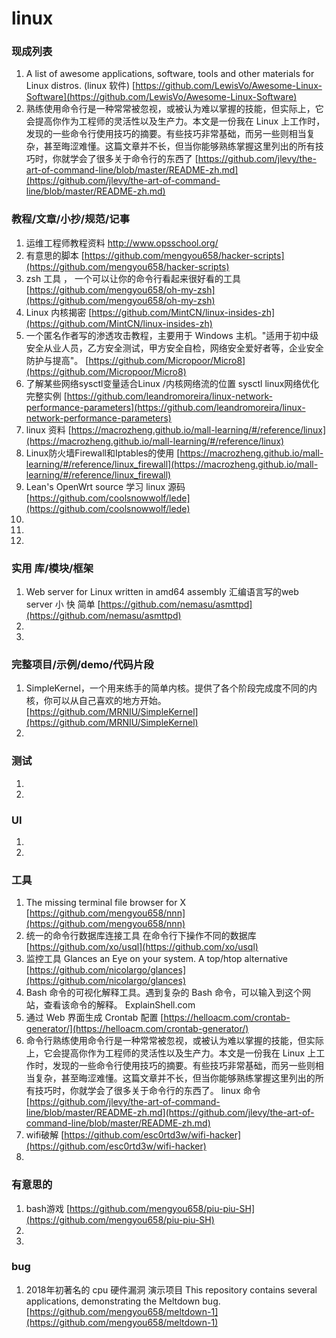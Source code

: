 # linux

### 现成列表

1. A list of awesome applications, software, tools and other materials for Linux distros. (linux 软件)
   [https://github.com/LewisVo/Awesome-Linux-Software](https://github.com/LewisVo/Awesome-Linux-Software)
1. 熟练使用命令行是一种常常被忽视，或被认为难以掌握的技能，但实际上，它会提高你作为工程师的灵活性以及生产力。本文是一份我在 Linux
   上工作时，发现的一些命令行使用技巧的摘要。有些技巧非常基础，而另一些则相当复杂，甚至晦涩难懂。这篇文章并不长，但当你能够熟练掌握这里列出的所有技巧时，你就学会了很多关于命令行的东西了
   [https://github.com/jlevy/the-art-of-command-line/blob/master/README-zh.md](https://github.com/jlevy/the-art-of-command-line/blob/master/README-zh.md)

### 教程/文章/小抄/规范/记事

1. 运维工程师教程资料
   http://www.opsschool.org/
1. 有意思的脚本
   [https://github.com/mengyou658/hacker-scripts](https://github.com/mengyou658/hacker-scripts)
1. zsh 工具 ， 一个可以让你的命令行看起来很好看的工具
   [https://github.com/mengyou658/oh-my-zsh](https://github.com/mengyou658/oh-my-zsh)
1. Linux 内核揭密
   [https://github.com/MintCN/linux-insides-zh](https://github.com/MintCN/linux-insides-zh)
1. 一个匿名作者写的渗透攻击教程，主要用于 Windows 主机。"适用于初中级安全从业人员，乙方安全测试，甲方安全自检，网络安全爱好者等，企业安全防护与提高"。
   [https://github.com/Micropoor/Micro8](https://github.com/Micropoor/Micro8)
1. 了解某些网络sysctl变量适合Linux /内核网络流的位置 sysctl linux网络优化完整实例
   [https://github.com/leandromoreira/linux-network-performance-parameters](https://github.com/leandromoreira/linux-network-performance-parameters)
1. linux 资料
   [https://macrozheng.github.io/mall-learning/#/reference/linux](https://macrozheng.github.io/mall-learning/#/reference/linux)
1. Linux防火墙Firewall和Iptables的使用
   [https://macrozheng.github.io/mall-learning/#/reference/linux_firewall](https://macrozheng.github.io/mall-learning/#/reference/linux_firewall)
1. Lean's OpenWrt source 学习 linux 源码
   [https://github.com/coolsnowwolf/lede](https://github.com/coolsnowwolf/lede)
1.
1.
1.

### 实用 库/模块/框架

1. Web server for Linux written in amd64 assembly 汇编语言写的web server 小 快 简单
   [https://github.com/nemasu/asmttpd](https://github.com/nemasu/asmttpd)
1.
1.

### 完整项目/示例/demo/代码片段

1. SimpleKernel，一个用来练手的简单内核。提供了各个阶段完成度不同的内核，你可以从自己喜欢的地方开始。
   [https://github.com/MRNIU/SimpleKernel](https://github.com/MRNIU/SimpleKernel)
1.

### 测试

1.
1.

### UI

1.
1.

### 工具

1. The missing terminal file browser for X
   [https://github.com/mengyou658/nnn](https://github.com/mengyou658/nnn)
1. 统一的命令行数据库连接工具 在命令行下操作不同的数据库
   [https://github.com/xo/usql](https://github.com/xo/usql)
1. 监控工具 Glances an Eye on your system. A top/htop alternative
   [https://github.com/nicolargo/glances](https://github.com/nicolargo/glances)
1. Bash 命令的可视化解释工具。遇到复杂的 Bash 命令，可以输入到这个网站，查看该命令的解释。 ExplainShell.com
1. 通过 Web 界面生成 Crontab 配置
   [https://helloacm.com/crontab-generator/](https://helloacm.com/crontab-generator/)
1. 命令行熟练使用命令行是一种常常被忽视，或被认为难以掌握的技能，但实际上，它会提高你作为工程师的灵活性以及生产力。本文是一份我在 Linux
   上工作时，发现的一些命令行使用技巧的摘要。有些技巧非常基础，而另一些则相当复杂，甚至晦涩难懂。这篇文章并不长，但当你能够熟练掌握这里列出的所有技巧时，你就学会了很多关于命令行的东西了。 linux 命令
   [https://github.com/jlevy/the-art-of-command-line/blob/master/README-zh.md](https://github.com/jlevy/the-art-of-command-line/blob/master/README-zh.md)
1. wifi破解
   [https://github.com/esc0rtd3w/wifi-hacker](https://github.com/esc0rtd3w/wifi-hacker)
1.

### 有意思的

1. bash游戏
   [https://github.com/mengyou658/piu-piu-SH](https://github.com/mengyou658/piu-piu-SH)
1.
1.

### bug

1. 2018年初著名的 cpu 硬件漏洞 演示项目 This repository contains several applications, demonstrating the Meltdown bug.
   [https://github.com/mengyou658/meltdown-1](https://github.com/mengyou658/meltdown-1)
